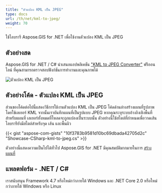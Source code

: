 ```yaml
---
title: "ตัวแปลง KML เป็น JPEG"
type: docs
url: /th/net/kml-to-jpeg/
weight: 70
---
```


ใช้ไลบรารี Aspose.GIS for .NET เพื่อใช้งานตัวแปลง KML เป็น JPEG

## **ตัวอย่างสด**

Aspose.GIS for .NET / C# นำเสนอแอปพลิเคชัน ["KML to JPEG Converter"](https://products.aspose.app/gis/viewer/kml-to-jpeg) ฟรีออนไลน์ ที่คุณสามารถตรวจสอบฟังก์ชันการทำงานและคุณภาพได้

![ตัวแปลง KML เป็น JPEG](viewer.png)

## **ตัวอย่างโค้ด - ตัวแปลง KML เป็น JPEG**

ส่วนของโค้ดต่อไปนี้แสดงวิธีการใช้งานตัวแปลง KML เป็น JPEG โค้ดด้านล่างสร้างแผนที่รูปภาพโดยใช้เลเยอร์ KML จากนั้นเราบันทึกแผนที่เป็นรูปแบบ JPEG หากคุณระบุระบบอ้างอิงเชิงพื้นที่สำหรับแผนที่ เลเยอร์ทั้งหมดที่โหลดจะถูกแปลงเป็นระบบนั้น
ตัวอย่างนี้ใช้สไตล์ที่กำหนดเพื่อวาดเส้น ไลบรารียังมีสไตล์สำหรับจุด เส้น และพื้นผิว

{{< gist "aspose-com-gists" "10f3783b9581d10bc69dbada42705d2c" "Showcase-CSharp-kml-to-jpeg.cs" >}}

ตัวอย่างนี้แสดงความเป็นไปได้ทั่วไป Aspose.GIS for .NET มีคุณสมบัติมากมายในการ [สร้างแผนที่](https://docs.aspose.com/gis/net/map-rendering/)

## **แพลตฟอร์ม - .NET / C#**

เราสนับสนุน Framework 4.7 หรือใหม่กว่าภายใต้ Windows และ .NET Core 2.0 หรือใหม่กว่าภายใต้ Windows หรือ Linux
